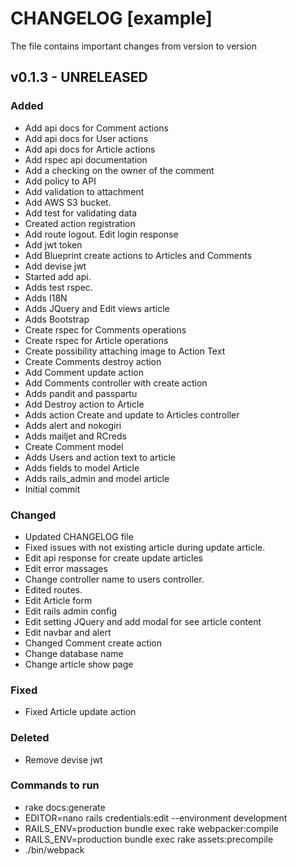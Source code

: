# CHANGELOG [example]

The file contains important changes from version to version

## v0.1.3 - UNRELEASED

### Added

* Add api docs for Comment actions
* Add api docs for User actions
* Add api docs for Article actions
* Add rspec api documentation
* Add a checking on the owner of the comment
* Add policy to API
* Add validation to attachment
* Add AWS S3 bucket.
* Add test for validating data
* Created action registration
* Add route logout. Edit login response
* Add jwt token
* Add Blueprint create actions to Articles and Comments
* Add devise jwt
* Started add api.
* Adds test rspec.
* Adds I18N
* Adds JQuery and Edit views article
* Adds Bootstrap
* Create rspec for Comments operations
* Create rspec for Article operations
* Create possibility attaching image to Action Text
* Create Comments destroy action
* Add Comment update action
* Add Comments controller with create action
* Adds pandit and passpartu
* Add Destroy action to Article
* Adds action Create and update to Articles controller
* Adds alert and nokogiri
* Adds mailjet and RCreds
* Create Comment model
* Adds Users and action text to article
* Adds fields to model Article
* Adds rails_admin and model article
* Initial commit

### Changed

* Updated CHANGELOG file
* Fixed issues with not existing article during update article.
* Edit api response for create update articles
* Edit error massages
* Change controller name to users controller.
* Edited routes.
* Edit Article form
* Edit rails admin config
* Edit setting JQuery and add modal for see article content
* Edit navbar and alert
* Changed Comment create action
* Change database name
* Change article show page

### Fixed

* Fixed Article update action

### Deleted

* Remove devise jwt

### Commands to run

* rake docs:generate
* EDITOR=nano rails credentials:edit --environment development 
* RAILS_ENV=production bundle exec rake webpacker:compile
* RAILS_ENV=production bundle exec rake assets:precompile
* ./bin/webpack
